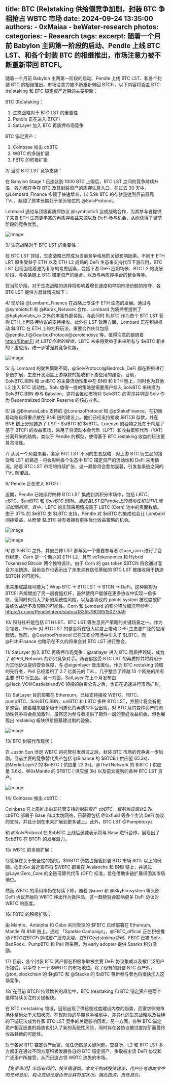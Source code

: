 title: BTC (Re)staking 供给侧竞争加剧，封装 BTC 争相抢占 WBTC 市场
date: 2024-09-24 13:35:00
authors:
    - 0xMaiaa
    - beWater-research
photos:
categories:
    - Research
tags:
excerpt: 随着一个月前 Babylon 主网第一阶段的启动、Pendle 上线 BTC LST、和各个封装 BTC 的相继推出，市场注意力被不断重新带回 BTCFi。
---
随着一个月前 Babylon 主网第一阶段的启动、Pendle 上线 BTC LST、和各个封装 BTC 的相继推出，市场注意力被不断重新带回 BTCFi。以下内容将涵盖 BTC (re)staking 和 BTC 锚定资产近期的主要更新：

BTC (Re)staking：

1. 生态战略对于 BTC LST 的重要性
2. Pendle 正在进入 BTCFi
3. SatLayer 加入 BTC 再质押市场竞争

BTC 锚定资产：

1. Coinbase 推出 cbBTC
2. WBTC 的多链扩展
3. FBTC 的积极扩张

2/ 当前 BTC LST 竞争态势：

在 Babylon Stage 1 迅速达到 1000 BTC 上限后，BTC LST 之间的竞争持续升温，各方都在争夺 BTC 及其封装资产的质押生息入口。在过去 30 天中，@Lombard_Finance 实现了快速增长，以 5.9k BTC 的存款量达到目前最高 TVL，超越了原本长期处于龙头地位的 @SolvProtocol。

Lombard 通过与顶级再质押协议 @symbioticfi 达成战略合作，为其参与者提供了来自 ETH 生态更丰富的再质押收益来源以及 DeFi 参与机会，从而获得了目前阶段的竞争优势。

![Image](5-1727155727877.png)

3/ 生态战略对于 BTC LST 的重要性：

在 BTC LST 领域，生态战略已然成为当前竞争格局的关键影响因素。不同于 ETH LRT 原生受益于 ETH 以及 ETH L2 成熟的 DeFi 生态来支持代币下游应用，BTC LST 目前面临着更为复杂的考虑因素，包括下游 DeFi 应用场景、BTC L2 的发展阶段、与各条链上 BTC 锚定资产的组合、以及与再质押平台的整合等等。

在当前阶段，对于生态战略的选择将影响着增长速度和早期市场份额的抢夺，各 BTC LST 提供方具体情况如下：

4/ 现阶段 @Lombard_Finance 在战略上专注于 ETH 生态的发展。通过与 @symbioticfi 和 @Karak_Network 合作，Lombard 为质押者提供了 @babylonlabs_io 之外的丰富外部奖励，与此同时 $LBTC 作为首个 BTC LST 获得 ETH 上再质押协议的支持接收。此外在 LST 效用方面，Lombard 正在积极推动 $LBTC 在 ETH 上的杠杆玩法，重要合作伙伴包括 @pendle_fi@GearboxProtocol@zerolendxyz 等。值得注意的是随着 http://Ether.Fi 对 $LBTC 存款的接收，$LBTC 未来将受益于未来所有与 $eBTC 相关的下游应用，进一步增强其竞争优势。

![Image](5-1727155790314.png)

5/ 与 Lombard 的聚焦策略不同，@SolvProtocol@Bedrock_DeFi 都在积极进行多链扩展，生态开发涵盖上游存款的接收和下游应用的建设。目前，SolvBTC.BBN 和 uniBTC 的主要流动性集中在 BNB 和 ETH 链上，同时也为其他 L2 注入 BTC 流动性。Solv 值得一提的策略是需要用户存入 SolvBTC 来转换为 SolvBTC.BBN 参与 Babylon，这将会推动市场对 SolvBTC 的需求并巩固 Solv 作为 Decentralized Bitcoin Reserve 的核心业务。

6/ 由 @BinanceLabs 支持的 @LorenzoProtocol 和 @pStakeFinance，在初始启动阶段将重点放在 BNB 链的建设上。他们已经支持接收 $BTCB 存款，并在 BNB 链上分别铸造了 LST - $stBTC 和 $yBTC。Lorenzo 的独特之处在于构建了基于 BTCFi 的收益市场，采用了将流动本金代币（LPT）和收益累积代币（YAT）分离开来的结构，类似于 Pendle 的模型，使得基于 BTC restaking 收益的玩法更具灵活性。

7/ 从另一个角度来看，各家 BTC LST 不同的生态战略 - 对上游 BTC 衍生品的接受和 LST 的铸造 - 将会影响各个生态中 BTC 锚定资产的流动性和 DeFi 采用情况。随着 BTC LST 市场的持续扩张，这一趋势将会愈加显著，引发各条链之间的 TVL 防御战。

8/ Pendle 正在进入 BTCFi：

近期，Pendle 已陆续将四种 BTC LST 集成到其积分市场中，包括 $LBTC、$eBTC、$uniBTC 和 $SolvBTC.BBN。当前各 LST 在 Pendle 上的流动性和总 TVL 情况如图所示。其中，$LBTC 的实际采用情况高于 LBTC (Corn) 池中的表面数值。由于 37% 的 $eBTC 由 $LBTC 支持，Pendle 对 $eBTC 的集成也会让 Lombard 间接受益，从而使 $LBTC 持有者拥有更多优化收益策略的机会。

![Image](5-1727155869303.png)

![Image](5-1727155874561.png)

9/ 除 $eBTC 之外，其他三种 LST 都与另一个重要参与者 @use_corn 进行了合作绑定。Corn 是一个新兴的 ETH L2，具有 veTokenomics 和 Hybrid Tokenized Bitcoin 两个独特设计。由于 Corn 的 gas token $BTCN 将会通过混合方法铸造，目前合作也表示出了未来具有信任基础的 BTC LST 被接收用于铸造 $BTCN 的可能性。

未来集成路径可能为：Wrap BTC → BTC LST → BTCN → DeFi。这种架构为 BTCFi 系统增加了另一层套娃杠杆，虽然使用户能够在更多协议中实现一鱼多吃，但同时也引入了新的系统性风险，以及各协议的 points system 被过度挖矿最终收益远不及预期的可能性。Corn 和 Lombard 的积分释放情况可参考：https://x.com/PendleIntern/status/1835579019515027549

10/ 积分杠杆是包括 ETH LRT、BTC LST 等生息资产策略的关键场景之一。作为引领者，Pendle 对 BTC LST 的整合将在很大程度上带动 DeFi 生态更广泛的应用趋势。当前，@GearboxProtocol 已在其积分市场中引入了 $LBTC，而 @PichiFinance 也暗示在不久的将来会对 BTC LST 进行整合。

11/ SatLayer 加入 BTC 再质押市场竞争：@satlayer 进入 BTC 再质押领域，成为了 @Pell_Network 的新兴竞争对手。两者都接受 BTC LST 的再质押并将其用于为其他协议提供安全保障，与 @eigenlayer 做法类似。作为 BTC restaking 领域的先行者，Pell 已经累积了 2.7 亿美元的 TVL，几乎整合了跨越 13 个网络的所有主要 BTC 衍生品。另一方面，SatLayer 在上个月发布由 @Hack_VC@CastleIslandVC 领投的融资公告之后，也正在迅速进行市场扩张。

12/ SatLayer 目前部署在 Ethereum，已经支持接收 WBTC、FBTC、pumpBTC、SolvBTC.BBN、uniBTC 和 LBTC 多种 BTC LST，并预计将会有更多整合。随着越来越多趋于同质化的再质押平台出现，对 BTC 及其变种资产的流动性竞争将会愈加激烈。虽然这为参与者提供了额外一层的套娃收益机会，但也展现出 restaking 板块供给侧基建过剩的迹象。

![Image](5-1727155968769.png)

13/ BTC 封装代币现状：

自 Justin Sun 涉足 WBTC 的托管引发风波之后，封装 BTC 市场的竞争进一步加剧。目前主要的竞争替代资产包括 @Binance 的 $BTCB ( 供应量 65.3k)、@MerlinLayer2 的 $mBTC ( 供应量 22.3k)、@TheTNetwork 的 $tBTC ( 供应量 3.6k)、@0xMantle 的 $FBTC ( 供应量 3k) 以及前文提到的各种 BTC LST 资产。

![Image](5-1727156007738.png)

14/ Coinbase 推出 cbBTC：

Coinbase 在上周推出由其托管支持的封装资产 $cbBTC，目前供应量达 2.7k。$cbBTC 部署于 Base 和以太坊网络，已获得包括 @0xfluid 等多个主流 DeFi 协议的支持，并且计划在未来扩展到更多链上。此外，BTC LST @Pumpbtcxyz

和 @SolvProtocol 在 $cbBTC 上线后迅速表示将与 Base 进行合作，展现出了 $cbBTC 在 BTCFi 的发展潜力。

15/ WBTC 的多链扩展：

尽管存在关于安全性的担忧，$WBTC 仍然占据着封装 BTC 市场 60% 以上的份额。@BitGo 最近宣布将 $WBTC 部署在 Avalanche 和 BNB 链上，并通过 @LayerZero_Core 的全链可替代代币 (OFT) 标准，旨在借助多链扩展巩固其市场地位。

然而 WBTC 的采用率仍在持续下降，随着 @aave 和 @SkyEcosystem 等头部 DeFi 协议开始将 WBTC 移出作为抵押品，这一趋势将会影响更多 DeFi 协议对 WBTC 的态度。

16/ FBTC 的积极扩张：

由 Mantle、Antalpha 和 Cobo 共同管理的 $FBTC 已经部署在 Ethereum, Mantle 和 BNB 链上。通过 「Sparkle Campaign」，@FBTC_official 正在积极推动 $FBTC 在 BTCFi 领域更广泛的采用。在 BTC (re)staking 领域，$FBTC 已被 Solv、BedRock、PumpBTC 和 Pell 所采用，为 early adopter 提供 Sparks 积分激励。

17/ 目前，各个封装 BTC 资产都在积极争取被主要 DeFi 协议集成以及被广泛用户所接受，以争夺下一个 $WBTC 的市场地位。除了现有的封装 BTC 资产外，@ton_blockchain 的 $tgBTC 和 @Stacks 的 $sBTC 等新参与者也将很快加入这场竞争。

18/ 在目前 BTCFi 持续增长的趋势中，BTC (re)staking 和 BTC 锚定资产是两个值得持续关注的关键板块。

在 BTC (re)staking 领域，目前出现了供给侧过度建设内卷的趋势，而需求侧的市场体量尚处于未知状态。在现阶段的早期竞争格局中，差异化的生态战略以及独特的下游玩法成为各家 BTC LST 竞争的关键影响因素。另一方面，各种 BTC 锚定资产相互嵌套的趋势也引入了新的系统性风险，同时存在各协议被过度挖矿而最终收益甚微的可能性。

对于各家 BTC 锚定资产而言，信任仍然是关键问题。交易所、L2 和 BTC LST 多方都正在通过不同方案积极发展各自的 BTC 锚定资产，争取被主流 DeFi 协议和广泛用户所接受，从而迅速占领 WBTC 流失的市场。

_【免责声明】市场有风险，投资需谨慎。本文不构成投资建议，用户应考虑本文中的任何意见、观点或结论是否符合其特定状况。据此投资，责任自负。_